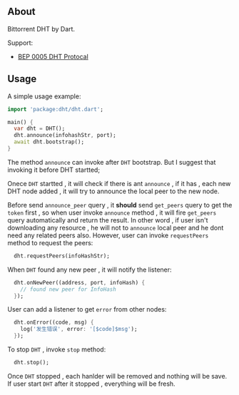 ## About

Bittorrent DHT by Dart.

Support:
- [BEP 0005 DHT Protocal](https://www.bittorrent.org/beps/bep_0005.html)


## Usage

A simple usage example:

```dart
import 'package:dht/dht.dart';

main() {
  var dht = DHT();
  dht.announce(infohashStr, port);
  await dht.bootstrap();
}
```
The method `announce` can invoke after `DHT` bootstrap. But I suggest that invoking it before DHT startted;

Onece `DHT` startted , it will check if there is ant `announce` , if it has , each new DHT node added , it will try to announce the local peer to the new node. 

Before send `announce_peer` query , it **should** send `get_peers` query to get the `token` first , so when user invoke `announce` method , it will fire `get_peers` query automatically and return the result. In other word , if user isn't downloading any resource , he will not to `announce` local peer and he dont need any related peers also. However, user can invoke `requestPeers` method to request the peers:

```dart
  dht.requestPeers(infoHashStr);
```

When `DHT` found any new peer , it will notify the listener:

```dart
  dht.onNewPeer((address, port, infoHash) {
    // found new peer for InfoHash
  });
```

User can add a listener to get `error` from other nodes:
```dart
  dht.onError((code, msg) {
    log('发生错误', error: '[$code]$msg');
  });
```

To stop `DHT` , invoke `stop` method:
```dart
  dht.stop();
```
Once `DHT` stopped , each hanlder will be removed and nothing will be save. If user start `DHT` after it stopped , everything will be fresh.
